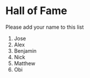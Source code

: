 # Hall of Fame
Please add your name to this list

1. Jose
2. Alex
3. Benjamin
4. Nick
5. Matthew
6. Obi


